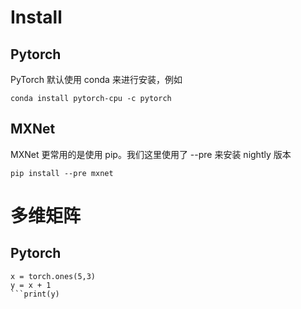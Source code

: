 # Install
## Pytorch
PyTorch 默认使用 conda 来进行安装，例如

```conda install pytorch-cpu -c pytorch```
## MXNet
MXNet 更常用的是使用 pip。我们这里使用了 --pre 来安装 nightly 版本

```pip install --pre mxnet```
# 多维矩阵
## Pytorch
```import torch
x = torch.ones(5,3)
y = x + 1
```print(y)














